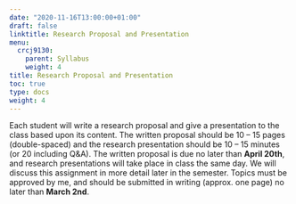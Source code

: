 ```yaml
---
date: "2020-11-16T13:00:00+01:00"
draft: false
linktitle: Research Proposal and Presentation
menu:
  crcj9130:
    parent: Syllabus
    weight: 4
title: Research Proposal and Presentation
toc: true
type: docs
weight: 4
---
```


Each student will write a research proposal and give a presentation to the class based upon its content. The written proposal should be 10 – 15 pages (double-spaced) and the research presentation should be 10 – 15 minutes (or 20 including Q&A). The written proposal is due no later than **April 20th**, and research presentations will take place in class the same day. We will discuss this assignment in more detail later in the semester. Topics must be approved by me, and should be submitted in writing (approx. one page) no later than **March 2nd**.